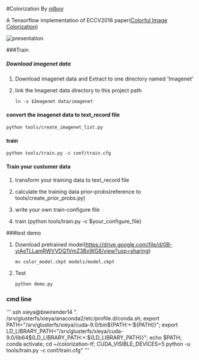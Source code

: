 #Colorization
By *[nilboy](https://github.com/nilboy)*

A Tensorflow implementation of ECCV2016 paper([Colorful Image Colorization](https://arxiv.org/pdf/1603.08511.pdf))

![presentation](https://raw.githubusercontent.com/nilboy/colorization-tf/master/resources/display.jpg)

###Train

##### Download imagenet data

1. Download imagenet data and Extract to one directory named 'Imagenet'

2. link the Imagenet data directory to this project path

	```
	ln -s $Imagenet data/imagenet
	```

#### convert the imagenet data to text_record file

```
python tools/create_imagenet_list.py
```

#### train

```
python tools/train.py -c conf/train.cfg
```

#### Train your customer data

1. transform your training data to text_record file

2. calculate the training data prior-probs(reference to tools/create_prior_probs.py)

3. write your own train-configure file

4. train (python tools/train.py -c $your_configure_file)

###test demo

1. Download pretrained model(<a>https://drive.google.com/file/d/0B-yiAeTLLamRWVVDQ1VmZ3BxWG8/view?usp=sharing</a>)

	```
	mv color_model.ckpt models/model.ckpt
	```
2. Test

	```
	python demo.py
	```


### cmd line
'''
ssh xieya@biwirender14 ". /srv/glusterfs/xieya/anaconda2/etc/profile.d/conda.sh; export PATH="/srv/glusterfs/xieya/cuda-9.0/bin${PATH:+:${PATH}}"; export LD_LIBRARY_PATH="/srv/glusterfs/xieya/cuda-9.0/lib64${LD_LIBRARY_PATH:+:${LD_LIBRARY_PATH}}"; echo \$PATH; conda activate; cd ~/colorization-tf; CUDA_VISIBLE_DEVICES=5 python -u tools/train.py -c conf/train.cfg"
'''